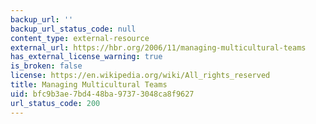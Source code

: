 ```yaml
---
backup_url: ''
backup_url_status_code: null
content_type: external-resource
external_url: https://hbr.org/2006/11/managing-multicultural-teams
has_external_license_warning: true
is_broken: false
license: https://en.wikipedia.org/wiki/All_rights_reserved
title: Managing Multicultural Teams
uid: bfc9b3ae-7bd4-48ba-9737-3048ca8f9627
url_status_code: 200
---
```

